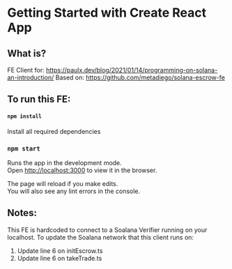 # Getting Started with Create React App

## What is?
FE Client for: https://paulx.dev/blog/2021/01/14/programming-on-solana-an-introduction/
Based on: https://github.com/metadiego/solana-escrow-fe

## To run this FE:

#### `npm install`

Install all required dependencies

### `npm start`

Runs the app in the development mode.\
Open [http://localhost:3000](http://localhost:3000) to view it in the browser.

The page will reload if you make edits.\
You will also see any lint errors in the console.

## Notes:
This FE is hardcoded to connect to a Soalana Verifier running on your localhost. To update
the Soalana network that this client runs on:
1. Update line 6 on initEscrow.ts
2. Update line 6 on takeTrade.ts
